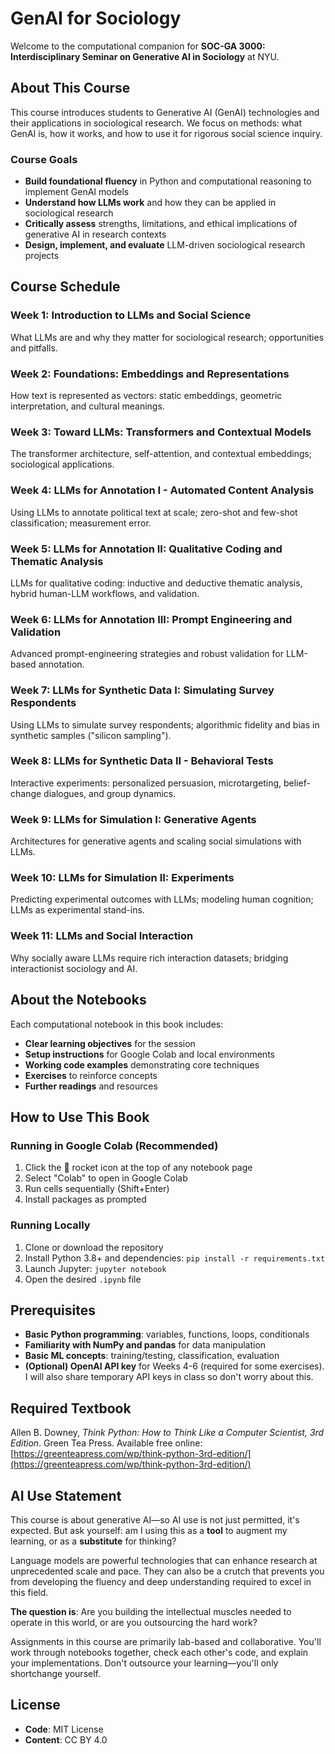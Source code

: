 # GenAI for Sociology

Welcome to the computational companion for **SOC-GA 3000: Interdisciplinary Seminar on Generative AI in Sociology** at NYU.

## About This Course

This course introduces students to Generative AI (GenAI) technologies and their applications in sociological research. We focus on methods: what GenAI is, how it works, and how to use it for rigorous social science inquiry.

### Course Goals

- **Build foundational fluency** in Python and computational reasoning to implement GenAI models
- **Understand how LLMs work** and how they can be applied in sociological research
- **Critically assess** strengths, limitations, and ethical implications of generative AI in research contexts
- **Design, implement, and evaluate** LLM-driven sociological research projects

## Course Schedule

### **Week 1: Introduction to LLMs and Social Science**
What LLMs are and why they matter for sociological research; opportunities and pitfalls.

### **Week 2: Foundations: Embeddings and Representations**
How text is represented as vectors: static embeddings, geometric interpretation, and cultural meanings.

### **Week 3: Toward LLMs: Transformers and Contextual Models**
The transformer architecture, self-attention, and contextual embeddings; sociological applications.

### **Week 4: LLMs for Annotation I - Automated Content Analysis**
Using LLMs to annotate political text at scale; zero-shot and few-shot classification; measurement error.

### **Week 5: LLMs for Annotation II: Qualitative Coding and Thematic Analysis**
LLMs for qualitative coding: inductive and deductive thematic analysis, hybrid human-LLM workflows, and validation.

### **Week 6: LLMs for Annotation III: Prompt Engineering and Validation**
Advanced prompt-engineering strategies and robust validation for LLM-based annotation.

### **Week 7: LLMs for Synthetic Data I: Simulating Survey Respondents**
Using LLMs to simulate survey respondents; algorithmic fidelity and bias in synthetic samples ("silicon sampling").

### **Week 8: LLMs for Synthetic Data II - Behavioral Tests**
Interactive experiments: personalized persuasion, microtargeting, belief-change dialogues, and group dynamics.

### **Week 9: LLMs for Simulation I: Generative Agents**
Architectures for generative agents and scaling social simulations with LLMs.

### **Week 10: LLMs for Simulation II: Experiments**
Predicting experimental outcomes with LLMs; modeling human cognition; LLMs as experimental stand-ins.

### **Week 11: LLMs and Social Interaction**
Why socially aware LLMs require rich interaction datasets; bridging interactionist sociology and AI.

## About the Notebooks

Each computational notebook in this book includes:
- **Clear learning objectives** for the session
- **Setup instructions** for Google Colab and local environments
- **Working code examples** demonstrating core techniques
- **Exercises** to reinforce concepts
- **Further readings** and resources

## How to Use This Book

### Running in Google Colab (Recommended)
1. Click the 🚀 rocket icon at the top of any notebook page
2. Select "Colab" to open in Google Colab
3. Run cells sequentially (Shift+Enter)
4. Install packages as prompted

### Running Locally
1. Clone or download the repository
2. Install Python 3.8+ and dependencies: `pip install -r requirements.txt`
3. Launch Jupyter: `jupyter notebook`
4. Open the desired `.ipynb` file

## Prerequisites

- **Basic Python programming**: variables, functions, loops, conditionals
- **Familiarity with NumPy and pandas** for data manipulation
- **Basic ML concepts**: training/testing, classification, evaluation
- **(Optional) OpenAI API key** for Weeks 4-6 (required for some exercises). I will also share temporary API keys in class so don't worry about this. 

## Required Textbook

Allen B. Downey, *Think Python: How to Think Like a Computer Scientist, 3rd Edition*. Green Tea Press. Available free online: [https://greenteapress.com/wp/think-python-3rd-edition/](https://greenteapress.com/wp/think-python-3rd-edition/)

## AI Use Statement

This course is about generative AI—so AI use is not just permitted, it's expected. But ask yourself: am I using this as a **tool** to augment my learning, or as a **substitute** for thinking?

Language models are powerful technologies that can enhance research at unprecedented scale and pace. They can also be a crutch that prevents you from developing the fluency and deep understanding required to excel in this field.

**The question is**: Are you building the intellectual muscles needed to operate in this world, or are you outsourcing the hard work?

Assignments in this course are primarily lab-based and collaborative. You'll work through notebooks together, check each other's code, and explain your implementations. Don't outsource your learning––you'll only shortchange yourself.

## License

- **Code**: MIT License
- **Content**: CC BY 4.0